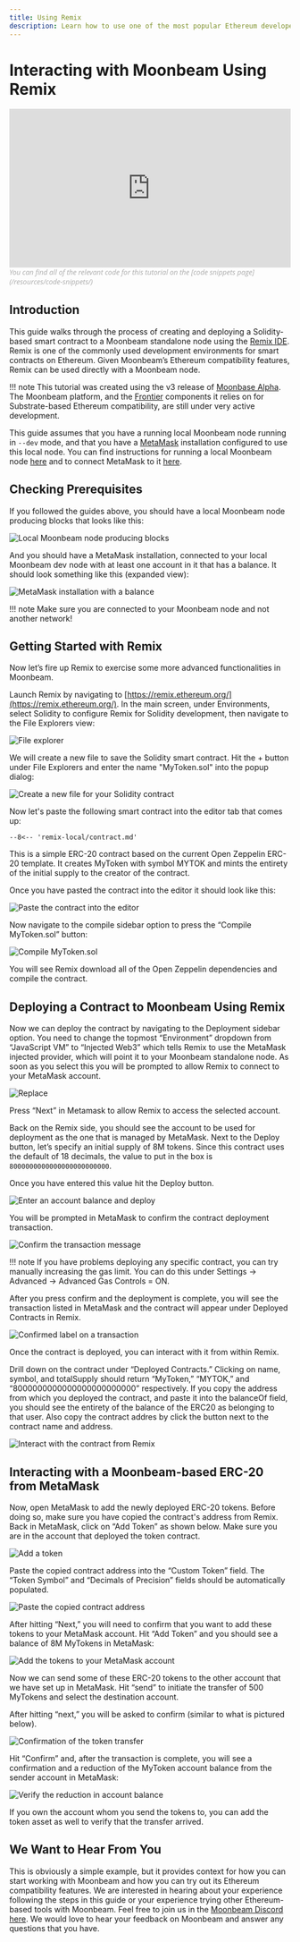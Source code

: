 ```yaml
---
title: Using Remix
description: Learn how to use one of the most popular Ethereum developer tools, the Remix IDE, to interact with a local Moonbeam node.
---
```


# Interacting with Moonbeam Using Remix
<style>.embed-container { position: relative; padding-bottom: 56.25%; height: 0; overflow: hidden; max-width: 100%; } .embed-container iframe, .embed-container object, .embed-container embed { position: absolute; top: 0; left: 0; width: 100%; height: 100%; }</style><div class='embed-container'><iframe src='https://www.youtube.com/embed//RT_f1-ga_n4' frameborder='0' allowfullscreen></iframe></div>
<style>.caption { font-family: Open Sans, sans-serif; font-size: 0.9em; color: rgba(170, 170, 170, 1); font-style: italic; letter-spacing: 0px; position: relative;}</style><div class='caption'>You can find all of the relevant code for this tutorial on the [code snippets page](/resources/code-snippets/)</div>

## Introduction
This guide walks through the process of creating and deploying a Solidity-based smart contract to a Moonbeam standalone node using the [Remix IDE](https://remix.ethereum.org/).  Remix is one of the commonly used development environments for smart contracts on Ethereum.  Given Moonbeam’s Ethereum compatibility features, Remix can be used directly with a Moonbeam node.

!!! note
    This tutorial was created using the v3 release of [Moonbase Alpha](https://github.com/PureStake/moonbeam/releases/tag/v0.3.0). The Moonbeam platform, and the [Frontier](https://github.com/paritytech/frontier) components it relies on for Substrate-based Ethereum compatibility, are still under very active development.

This guide assumes that you have a running local Moonbeam node running in `--dev` mode, and that you have a [MetaMask](https://metamask.io/) installation configured to use this local node.  You can find instructions for running a local Moonbeam node [here](/getting-started/local-node/setting-up-a-node/) and to connect  MetaMask to it [here](/getting-started/local-node/using-metamask/).

## Checking Prerequisites
If you followed the guides above, you should have a local Moonbeam node producing blocks that looks like this:

![Local Moonbeam node producing blocks](/images/remix/using-remix-1.png)

And you should have a MetaMask installation, connected to your local Moonbeam dev node with at least one account in it that has a balance.  It should look something like this (expanded view):

![MetaMask installation with a balance](/images/remix/using-remix-2.png)

!!! note
    Make sure you are connected to your Moonbeam node and not another network!

## Getting Started with Remix
Now let’s fire up Remix to exercise some more advanced functionalities in Moonbeam.  

Launch Remix by navigating to [https://remix.ethereum.org/](https://remix.ethereum.org/).  In the main screen, under Environments, select Solidity to configure Remix for Solidity development, then navigate to the File Explorers view:

![File explorer](/images/remix/using-remix-3.png)

We will create a new file to save the Solidity smart contract.  Hit the + button under File Explorers and enter the name "MyToken.sol" into the popup dialog:

![Create a new file for your Solidity contract](/images/remix/using-remix-4.png)

Now let's paste the following smart contract into the editor tab that comes up:

```solidity
--8<-- 'remix-local/contract.md'
```

This is a simple ERC-20 contract based on the current Open Zeppelin ERC-20 template.  It creates MyToken with symbol MYTOK and mints the entirety of the initial supply to the creator of the contract.

Once you have pasted the contract into the editor it should look like this:

![Paste the contract into the editor](/images/remix/using-remix-5.png)

Now navigate to the compile sidebar option to press the “Compile MyToken.sol” button:

![Compile MyToken.sol](/images/remix/using-remix-6.png)

You will see Remix download all of the Open Zeppelin dependencies and compile the contract.

## Deploying a Contract to Moonbeam Using Remix
Now we can deploy the contract by navigating to the Deployment sidebar option.  You need to change the topmost “Environment” dropdown from “JavaScript VM” to “Injected Web3” which tells Remix to use the MetaMask injected provider, which will point it to your Moonbeam standalone node.  As soon as you select this you will be prompted to allow Remix to connect to your MetaMask account.

![Replace](/images/remix/using-remix-7.png)

Press “Next” in Metamask to allow Remix to access the selected account.

Back on the Remix side, you should see the account to be used for deployment as the one that is managed by MetaMask.  Next to the Deploy button, let’s specify an initial supply of 8M tokens.  Since this contract uses the default of 18 decimals, the value to put in the box is `8000000000000000000000000`.

Once you have entered this value hit the Deploy button.

![Enter an account balance and deploy](/images/remix/using-remix-8.png)

You will be prompted in MetaMask to confirm the contract deployment transaction.

![Confirm the transaction message](/images/remix/using-remix-9.png)

!!! note
    If you have problems deploying any specific contract, you can try manually increasing the gas limit.  You can do this under Settings -> Advanced -> Advanced Gas Controls = ON.

After you press confirm and the deployment is complete, you will see the transaction listed in MetaMask and the contract will appear under Deployed Contracts in Remix.

![Confirmed label on a transaction](/images/remix/using-remix-10.png)

Once the contract is deployed, you can interact with it from within Remix.

Drill down on the contract under “Deployed Contracts.”  Clicking on name, symbol, and totalSupply should return “MyToken,” “MYTOK,” and “8000000000000000000000000” respectively.  If you copy the address from which you deployed the contract, and paste it into the balanceOf field, you should see the entirety of the balance of the ERC20 as belonging to that user. Also copy the contract addres by click the button next to the contract name and address.

![Interact with the contract from Remix](/images/remix/using-remix-11.png)

## Interacting with a Moonbeam-based ERC-20 from MetaMask
Now, open MetaMask to add the newly deployed ERC-20 tokens.  Before doing so, make sure you have copied the contract's address from Remix. Back in MetaMask, click on “Add Token” as shown below. Make sure you are in the account that deployed the token contract.

![Add a token](/images/remix/using-remix-12.png)

Paste the copied contract address into the “Custom Token” field.  The “Token Symbol” and “Decimals of Precision” fields should be automatically populated.

![Paste the copied contract address](/images/remix/using-remix-13.png)

After hitting “Next,” you will need to confirm that you want to add these tokens to your MetaMask account.  Hit “Add Token” and you should see a balance of 8M MyTokens in MetaMask:

![Add the tokens to your MetaMask account](/images/remix/using-remix-14.png)

Now we can send some of these ERC-20 tokens to the other account that we have set up in MetaMask.  Hit “send” to initiate the transfer of 500 MyTokens and select the destination account.

After hitting “next,” you will be asked to confirm (similar to what is pictured below). 

![Confirmation of the token transfer](/images/remix/using-remix-15.png)

Hit “Confirm” and, after the transaction is complete, you will see a confirmation and a reduction of the MyToken account balance from the sender account in MetaMask:

![Verify the reduction in account balance](/images/remix/using-remix-16.png)

If you own the account whom you send the tokens to, you can add the token asset as well to verify that the transfer arrived.

## We Want to Hear From You
This is obviously a simple example, but it provides context for how you can start working with Moonbeam and how you can try out its Ethereum compatibility features.  We are interested in hearing about your experience following the steps in this guide or your experience trying other Ethereum-based tools with Moonbeam.  Feel free to join us in the [Moonbeam Discord here](https://discord.gg/PfpUATX).  We would love to hear your feedback on Moonbeam and answer any questions that you have.  
